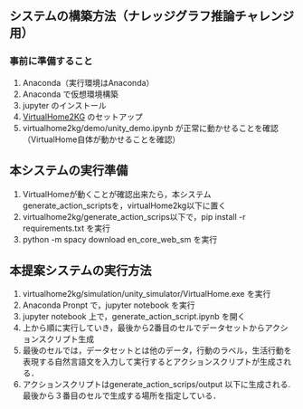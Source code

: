 ## システムの構築方法（ナレッジグラフ推論チャレンジ用）
### 事前に準備すること
1. Anaconda（実行環境はAnaconda）
2. Anaconda で仮想環境構築
3. jupyter のインストール
4. [VirtualHome2KG](https://github.com/aistairc/VirtualHome2KG) のセットアップ
5. virtualhome2kg/demo/unity_demo.ipynb が正常に動かせることを確認（VirtualHome自体が動かせることを確認）

## 本システムの実行準備
1. VirtualHomeが動くことが確認出来たら，本システムgenerate_action_scriptsを，virtualHome2kg以下に置く
2. virtualhome2kg/generate_action_scrips以下で，pip install -r requirements.txt を実行
3. python -m spacy download en_core_web_sm を実行

## 本提案システムの実行方法
1. virtualhome2kg/simulation/unity_simulator/VirtualHome.exe を実行
2. Anaconda Pronpt で，jupyter notebook を実行
3. jupyter notebook 上で，generate_action_script.ipynb を開く
4. 上から順に実行していき，最後から2番目のセルでデータセットからアクションスクリプト生成
5. 最後のセルでは，データセットとは他のデータ，行動のラベル，生活行動を表現する自然言語文を入力して実行するとアクションスクリプトが生成される．
6. アクションスクリプトはgenerate_action_scrips/output 以下に生成される.最後から３番目のセルで生成する場所を指定している．
